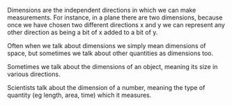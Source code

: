 Dimensions are the independent directions in which we can make
measurements. For instance, in a plane there are two dimensions, because
once we have chosen two different directions x and y we can represent
any other direction as being a bit of x added to a bit of y.

Often when we talk about dimensions we simply mean dimensions of space,
but sometimes we talk about other quantities as dimensions too.

Sometimes we talk about the dimensions of an object, meaning its size in
various directions.

Scientists talk about the dimension of a number, meaning the type of
quantity (eg length, area, time) which it measures.
